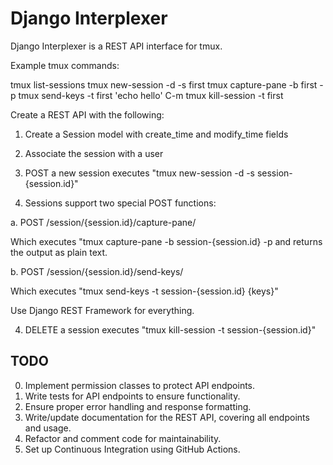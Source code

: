 # Django Interplexer

Django Interplexer is a REST API interface for tmux.

Example tmux commands:

tmux list-sessions
tmux new-session -d -s first
tmux capture-pane -b first -p
tmux send-keys -t first 'echo hello' C-m
tmux kill-session -t first

Create a REST API with the following:

1. Create a Session model with create_time and modify_time fields

2. Associate the session with a user

3. POST a new session executes "tmux new-session -d -s session-{session.id}"

4. Sessions support two special POST functions:

a. POST /session/{session.id}/capture-pane/

Which executes "tmux capture-pane -b session-{session.id} -p and returns the
output as plain text.

b. POST /session/{session.id}/send-keys/

Which executes "tmux send-keys -t session-{session.id} {keys}"

Use Django REST Framework for everything.

4. DELETE a session executes "tmux kill-session -t session-{session.id}"

## TODO

0. Implement permission classes to protect API endpoints.
0. Write tests for API endpoints to ensure functionality.
0. Ensure proper error handling and response formatting.
0. Write/update documentation for the REST API, covering all endpoints and usage.
0. Refactor and comment code for maintainability.
0. Set up Continuous Integration using GitHub Actions.
